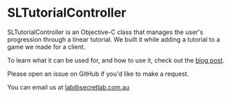 # SLTutorialController

SLTutorialController is an Objective-C class that manages the user's progression through a linear tutorial. We built it while adding a tutorial to a game we made for a client.

To learn what it can be used for, and how to use it, check out the [blog post](http://blog.secretlab.com.au/2012/06/04/sltutorialcontroller/ "SLTutorialController on Secret Lab's blog").

Please open an issue on GitHub if you'd like to make a request.

You can email us at [lab@secretlab.com.au](mailto:lab@secretlab.com.au)